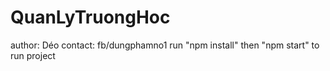 # QuanLyTruongHoc
author: Déo
contact: fb/dungphamno1
run "npm install" then "npm start" to run project
